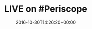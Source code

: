 ---
retweeted: false
source: <a href="https://periscope.tv" rel="nofollow">Periscope</a>
entities:
  hashtags:
  - text: Periscope
    indices:
    - '8'
    - '18'
  symbols: []
  user_mentions: []
  urls:
  - url: https://t.co/ygwnH9YoUL
    expanded_url: https://www.pscp.tv/w/auSpDDM4OTg1MjF8MUJkeFlkVnd5b01KWAsBhbsTLQEs-f1btWYrMUA5m7wzWB2ZdXdf8iEdpesd
    display_url: pscp.tv/w/auSpDDM4OTg1…
    indices:
    - '19'
    - '42'
display_text_range:
- '0'
- '42'
favorite_count: '0'
id_str: '792734384730157056'
truncated: false
retweet_count: '1'
id: '792734384730157056'
possibly_sensitive: false
created_at: Sun Oct 30 14:26:20 +0000 2016
favorited: false
full_text: 'LIVE on #Periscope'
lang: en
quote_url: https://www.pscp.tv/w/auSpDDM4OTg1MjF8MUJkeFlkVnd5b01KWAsBhbsTLQEs-f1btWYrMUA5m7wzWB2ZdXdf8iEdpesd
tags:
- Periscope
- pesos:twitter
date: '2016-10-30T14:26:20+00:00'
src: https://twitter.com/bascht/status/792734384730157056
original_url: https://twitter.com/bascht/status/792734384730157056
type: twitter_tweet
text: 'LIVE on #Periscope'
title: 'LIVE on #Periscope'

---